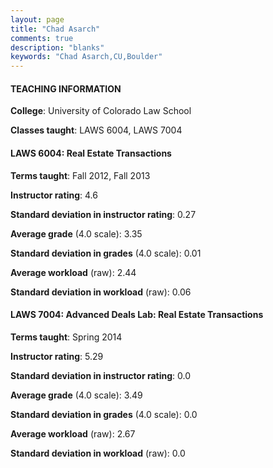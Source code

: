 ```yaml
---
layout: page
title: "Chad Asarch" 
comments: true
description: "blanks"
keywords: "Chad Asarch,CU,Boulder"
---
```

<head>
<script src="https://ajax.googleapis.com/ajax/libs/jquery/2.1.3/jquery.min.js"></script>
<script src="https://dl.dropboxusercontent.com/s/pc42nxpaw1ea4o9/highcharts.js?dl=0"></script>
<!-- <script src="../assets/js/highcharts.js"></script> -->
<style type="text/css">@font-face {
	font-family: "Bebas Neue";
	src: url(https://www.filehosting.org/file/details/544349/BebasNeue Regular.otf) format("opentype");
	}
	h1.Bebas { 
		font-family: "Bebas Neue", Verdana, Tahoma;
	}
</style>
</head>
	   
#### TEACHING INFORMATION

**College**: University of Colorado Law School

**Classes taught**: LAWS 6004, LAWS 7004

#### LAWS 6004: Real Estate Transactions

**Terms taught**: Fall 2012, Fall 2013

**Instructor rating**: 4.6

**Standard deviation in instructor rating**: 0.27

**Average grade** (4.0 scale): 3.35

**Standard deviation in grades** (4.0 scale): 0.01

**Average workload** (raw): 2.44

**Standard deviation in workload** (raw): 0.06

#### LAWS 7004: Advanced Deals Lab: Real Estate Transactions

**Terms taught**: Spring 2014

**Instructor rating**: 5.29

**Standard deviation in instructor rating**: 0.0

**Average grade** (4.0 scale): 3.49

**Standard deviation in grades** (4.0 scale): 0.0

**Average workload** (raw): 2.67

**Standard deviation in workload** (raw): 0.0

